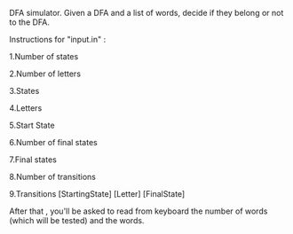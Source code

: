 DFA simulator. Given a DFA and a list of words, decide if they belong or not to the DFA.

Instructions for "input.in" :

1.Number of states

2.Number of letters

3.States

4.Letters

5.Start State 

6.Number of final states 

7.Final states 

8.Number of transitions 

9.Transitions [StartingState] [Letter] [FinalState]

After that , you'll be asked to read from keyboard the number of words (which will be tested) and the words.

